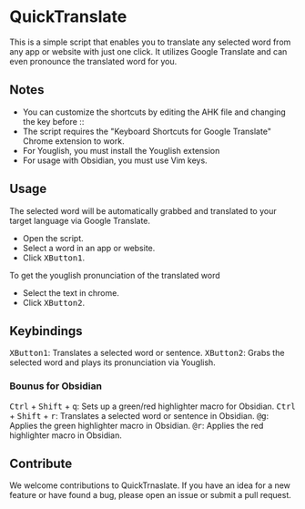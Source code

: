 # QuickTranslate

This is a simple script that enables you to translate any selected word from any app or website with just one click. It utilizes Google Translate and can even pronounce the translated word for you.

## Notes

- You can customize the shortcuts by editing the AHK file and changing the key before ::
- The script requires the "Keyboard Shortcuts for Google Translate" Chrome extension to work.
- For Youglish, you must install the Youglish extension
- For usage with Obsidian, you must use Vim keys.

## Usage

The selected word will be automatically grabbed and translated to your target language via Google Translate.

- Open the script.
- Select a word in an app or website.
- Click <kbd>XButton1</kbd>.

To get the youglish pronunciation of the translated word

- Select the text in chrome.
- Click <kbd>XButton2</kbd>.

## Keybindings

<kbd>XButton1</kbd>: Translates a selected word or sentence.
<kbd>XButton2</kbd>: Grabs the selected word and plays its pronunciation via Youglish.

### Bounus for Obsidian

<kbd>Ctrl</kbd> + <kbd>Shift</kbd> + <kbd>q</kbd>: Sets up a green/red highlighter macro for Obsidian.
<kbd>Ctrl</kbd> + <kbd>Shift</kbd> + <kbd>r</kbd>: Translates a selected word or sentence in Obsidian.
<kbd>@g</kbd>: Applies the green highlighter macro in Obsidian.
<kbd>@r</kbd>: Applies the red highlighter macro in Obsidian.

## Contribute

We welcome contributions to QuickTrnaslate. If you have an idea for a new feature or have found a bug, please open an issue or submit a pull request.
